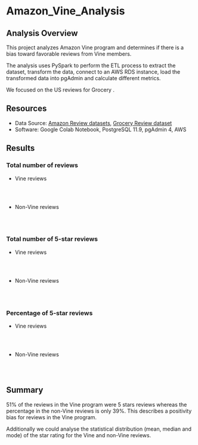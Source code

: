 # Amazon_Vine_Analysis

## Analysis Overview
This project analyzes Amazon Vine program and determines if there is a bias toward favorable reviews from Vine members.

The analysis uses PySpark to perform the ETL process to extract the dataset, transform the data, connect to an AWS RDS instance, load the transformed data into pgAdmin and calculate different metrics.

We focused on the US reviews for Grocery .

## Resources
- Data Source: [Amazon Review datasets](https://s3.amazonaws.com/amazon-reviews-pds/tsv/index.txt), [Grocery Review dataset](https://s3.amazonaws.com/amazon-reviews-pds/tsv/amazon_reviews_us_Grocery_v1_00.tsv.gz)
- Software: Google Colab Notebook, PostgreSQL 11.9, pgAdmin 4, AWS

## Results
### Total number of reviews
- Vine reviews <p align="center">
    <img src=""> 
</p>

<br>

- Non-Vine reviews <p align="center">
    <img src=""> 
</p>
<br>

### Total number of 5-star reviews
- Vine reviews <p align="center">
    <img src=""> 
</p>

<br>

- Non-Vine reviews <p align="center">
    <img src=""> 
</p>
<br>

### Percentage of 5-star reviews
- Vine reviews <p align="center">
    <img src=""> 
</p>

<br>

- Non-Vine reviews <p align="center">
    <img src=""> 
</p>
<br>

## Summary
51% of the reviews in the Vine program were 5 stars reviews whereas the percentage in the non-Vine reviews is only 39%. This describes a positivity bias for reviews in the Vine program.

Additionally we could analyse the statistical distribution (mean, median and mode) of the star rating for the Vine and non-Vine reviews.